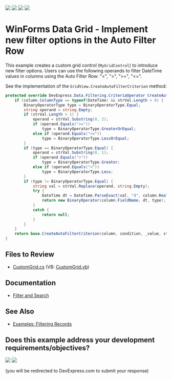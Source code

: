 <!-- default badges list -->
![](https://img.shields.io/endpoint?url=https://codecentral.devexpress.com/api/v1/VersionRange/128624310/13.1.4%2B)
[![](https://img.shields.io/badge/Open_in_DevExpress_Support_Center-FF7200?style=flat-square&logo=DevExpress&logoColor=white)](https://supportcenter.devexpress.com/ticket/details/E3148)
[![](https://img.shields.io/badge/📖_How_to_use_DevExpress_Examples-e9f6fc?style=flat-square)](https://docs.devexpress.com/GeneralInformation/403183)
[![](https://img.shields.io/badge/💬_Leave_Feedback-feecdd?style=flat-square)](#does-this-example-address-your-development-requirementsobjectives)
<!-- default badges end -->

# WinForms Data Grid - Implement new filter options in the Auto Filter Row

This example creates a custom grid control (`MyGridControl`) to introduce new filter options. Users can use the following operands to filter DateTime values in columns using the Auto Filter Row: "<", ">", ">=", "<=".

See the implementation of the `GridView.CreateAutoFilterCriterion` method:

```csharp
protected override DevExpress.Data.Filtering.CriteriaOperator CreateAutoFilterCriterion(DevExpress.XtraGrid.Columns.GridColumn column, DevExpress.XtraGrid.Columns.AutoFilterCondition condition, object _value, string strVal) {
    if (column.ColumnType == typeof(DateTime) && strVal.Length > 0) {
        BinaryOperatorType type = BinaryOperatorType.Equal;
        string operand = string.Empty;
        if (strVal.Length > 1) {
            operand = strVal.Substring(0, 2);
            if (operand.Equals(">="))
                type = BinaryOperatorType.GreaterOrEqual;
            else if (operand.Equals("<="))
                type = BinaryOperatorType.LessOrEqual;
        }
        if (type == BinaryOperatorType.Equal) {
            operand = strVal.Substring(0, 1);
            if (operand.Equals(">"))
                type = BinaryOperatorType.Greater;
            else if (operand.Equals("<"))
                type = BinaryOperatorType.Less;
        }
        if (type != BinaryOperatorType.Equal) {
            string val = strVal.Replace(operand, string.Empty);
            try {
                DateTime dt = DateTime.ParseExact(val, "d", column.RealColumnEdit.EditFormat.Format);
                return new BinaryOperator(column.FieldName, dt, type);
            }
            catch {
                return null;
            }
        }
    }
    return base.CreateAutoFilterCriterion(column, condition, _value, strVal);
}
```


## Files to Review

* [CustomGrid.cs](./CS/WindowsApplication3/CustomGrid.cs) (VB: [CustomGrid.vb](./VB/WindowsApplication3/CustomGrid.vb))


## Documentation

* [Filter and Search](https://docs.devexpress.com/WindowsForms/114635/controls-and-libraries/data-grid/filter-and-search)


## See Also

* [Examples: Filtering Records](https://docs.devexpress.com/WindowsForms/3014/controls-and-libraries/data-grid/examples/filtering/examples-filtering-records)
<!-- feedback -->
## Does this example address your development requirements/objectives?

[<img src="https://www.devexpress.com/support/examples/i/yes-button.svg"/>](https://www.devexpress.com/support/examples/survey.xml?utm_source=github&utm_campaign=winforms-grid-introduce-custom-options-in-auto-filter-row&~~~was_helpful=yes) [<img src="https://www.devexpress.com/support/examples/i/no-button.svg"/>](https://www.devexpress.com/support/examples/survey.xml?utm_source=github&utm_campaign=winforms-grid-introduce-custom-options-in-auto-filter-row&~~~was_helpful=no)

(you will be redirected to DevExpress.com to submit your response)
<!-- feedback end -->
